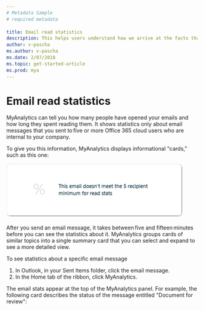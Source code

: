 ```yaml
---
# Metadata Sample
# required metadata

title: Email read statistics
description: This helps users understand how we arrive at the facts that we display about their meeting behavior. 
author: v-pascha
ms.author: v-pascha
ms.date: 2/07/2018
ms.topic: get-started-article
ms.prod: mya
---
```




# Email read statistics 

MyAnalytics can tell you how many people have opened your emails and how long they spent reading them. It shows statistics only about email messages that you sent to five or more Office 365 cloud users who are internal to your company.  

To give you this information, MyAnalytics displays informational "cards," such as this one:   

![alt text](../../Images/Not_enough_recips.PNG "Not enough recipients")   

After you send an email message, it takes between five and fifteen minutes before you can see the statistics about it. MyAnalytics groups cards of similar topics into a single summary card that you can select and expand to see a more detailed view. 

To see statistics about a specific email message 

1. In Outlook, in your Sent Items folder, click the email message.  
2. In the Home tab of the ribbon, click MyAnalytics. 

The email stats appear at the top of the MyAnalytics panel. For example, the following card describes the status of the message entitled "Document for review": 

